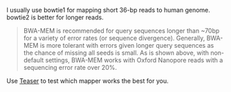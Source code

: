 I usually use bowtie1 for mapping short 36-bp reads to human genome.
bowtie2 is better for longer reads.

>BWA-MEM is recommended for query sequences longer than ~70bp for a variety of error rates (or sequence divergence). 
> Generally, BWA-MEM is more tolerant with errors given longer query sequences as the chance of missing all seeds is small.
> As is shown above, with non-default settings, BWA-MEM works with Oxford Nanopore reads with a sequencing error rate over 20%.


Use [Teaser](https://github.com/Cibiv/Teaser) to test which mapper works the best for you.
